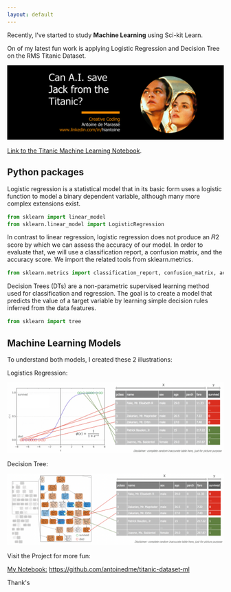 ```yaml
---
layout: default
---
```


Recently, I've started to study **Machine Learning** using Sci-kit Learn.

On of my latest fun work is applying Logistic Regression and Decision Tree on the RMS Titanic Dataset.

![Opening Image](https://raw.githubusercontent.com/antoinedme/titanic-dataset-ml/master/img/opening-image.png)

[Link to the Titanic Machine Learning Notebook](https://github.com/antoinedme/titanic-dataset-ml).

## Python packages

Logistic regression is a statistical model that in its basic form uses a logistic function to model a binary dependent variable, although many more complex extensions exist.

```python
from sklearn import linear_model
from sklearn.linear_model import LogisticRegression
```

In contrast to linear regression, logistic regression does not produce an 𝑅2 score by which we can assess the accuracy of our model. In order to evaluate that, we will use a classification report, a confusion matrix, and the accuracy score. We import the related tools from sklearn.metrics.

```python
from sklearn.metrics import classification_report, confusion_matrix, accuracy_score
```

Decision Trees (DTs) are a non-parametric supervised learning method used for classification and regression. The goal is to create a model that predicts the value of a target variable by learning simple decision rules inferred from the data features.

```python
from sklearn import tree
```

## Machine Learning Models

To understand both models, I created these 2 illustrations:

Logistics Regression:

![Logistics Regression](https://raw.githubusercontent.com/antoinedme/titanic-dataset-ml/master/img/regression-illus.png)

Decision Tree:

![Decision Tree](https://raw.githubusercontent.com/antoinedme/titanic-dataset-ml/master/img/decision-tree-illustration.png)

Visit the Project for more fun:


[My Notebook:](https://github.com/antoinedme/titanic-dataset-ml) https://github.com/antoinedme/titanic-dataset-ml

Thank's

